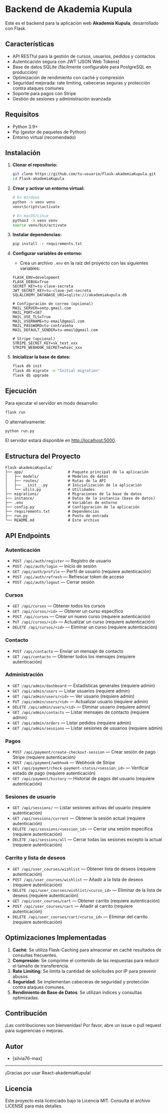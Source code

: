 # Backend de Akademia Kupula

Este es el backend para la aplicación web **Akademia Kupula**, desarrollado con Flask.

## Características

- API RESTful para la gestión de cursos, usuarios, pedidos y contactos
- Autenticación segura con JWT (JSON Web Tokens)
- Base de datos SQLite (fácilmente configurable para PostgreSQL en producción)
- Optimización de rendimiento con caché y compresión
- Seguridad mejorada: rate limiting, cabeceras seguras y protección contra ataques comunes
- Soporte para pagos con Stripe
- Gestión de sesiones y administración avanzada

## Requisitos

- Python 3.9+
- Pip (gestor de paquetes de Python)
- Entorno virtual (recomendado)

## Instalación

1. **Clonar el repositorio:**
   ```bash
   git clone https://github.com/tu-usuario/Flask-akademiaKupula.git
   cd Flask-akademiaKupula
   ```

2. **Crear y activar un entorno virtual:**
   ```bash
   # En Windows
   python -m venv venv
   venv\Scripts\activate

   # En macOS/Linux
   python3 -m venv venv
   source venv/bin/activate
   ```

3. **Instalar dependencias:**
   ```bash
   pip install -r requirements.txt
   ```

4. **Configurar variables de entorno:**
   - Crea un archivo `.env` en la raíz del proyecto con las siguientes variables:
   ```
   FLASK_ENV=development
   FLASK_DEBUG=True
   SECRET_KEY=tu-clave-secreta
   JWT_SECRET_KEY=tu-clave-jwt-secreta
   SQLALCHEMY_DATABASE_URI=sqlite:///akademiakupula.db

   # Configuración de correo (opcional)
   MAIL_SERVER=smtp.gmail.com
   MAIL_PORT=587
   MAIL_USE_TLS=True
   MAIL_USERNAME=tu-email@gmail.com
   MAIL_PASSWORD=tu-contraseña
   MAIL_DEFAULT_SENDER=tu-email@gmail.com

   # Stripe (opcional)
   STRIPE_SECRET_KEY=sk_test_xxx
   STRIPE_WEBHOOK_SECRET=whsec_xxx
   ```

5. **Inicializar la base de datos:**
   ```bash
   flask db init
   flask db migrate -m "Initial migration"
   flask db upgrade
   ```

## Ejecución

Para ejecutar el servidor en modo desarrollo:

```bash
flask run
```

O alternativamente:

```bash
python run.py
```

El servidor estará disponible en [http://localhost:5000](http://localhost:5000).

## Estructura del Proyecto

```
Flask-akademiaKupula/
├── app/                    # Paquete principal de la aplicación
│   ├── models/             # Modelos de datos
│   ├── routes/             # Rutas de la API
│   ├── __init__.py         # Inicialización de la aplicación
│   └── utils.py            # Utilidades
├── migrations/             # Migraciones de la base de datos
├── instance/               # Datos de la instancia (base de datos)
├── .env                    # Variables de entorno
├── config.py               # Configuración de la aplicación
├── requirements.txt        # Dependencias
├── run.py                  # Punto de entrada
└── README.md               # Este archivo
```

## API Endpoints

### Autenticación

- `POST /api/auth/register` — Registro de usuario
- `POST /api/auth/login` — Inicio de sesión
- `GET /api/auth/profile` — Perfil de usuario (requiere autenticación)
- `POST /api/auth/refresh` — Refrescar token de acceso
- `POST /api/auth/logout` — Cerrar sesión

### Cursos

- `GET /api/cursos` — Obtener todos los cursos
- `GET /api/cursos/<id>` — Obtener un curso específico
- `POST /api/cursos` — Crear un nuevo curso (requiere autenticación)
- `PUT /api/cursos/<id>` — Actualizar un curso (requiere autenticación)
- `DELETE /api/cursos/<id>` — Eliminar un curso (requiere autenticación)

### Contacto

- `POST /api/contacto` — Enviar un mensaje de contacto
- `GET /api/contacto` — Obtener todos los mensajes (requiere autenticación)

### Administración

- `GET /api/admin/dashboard` — Estadísticas generales (requiere admin)
- `GET /api/admin/users` — Listar usuarios (requiere admin)
- `GET /api/admin/users/<id>` — Ver usuario (requiere admin)
- `PUT /api/admin/users/<id>` — Actualizar usuario (requiere admin)
- `DELETE /api/admin/users/<id>` — Eliminar usuario (requiere admin)
- `GET /api/admin/contacts` — Listar mensajes de contacto (requiere admin)
- `GET /api/admin/orders` — Listar pedidos (requiere admin)
- `GET /api/admin/sessions` — Listar sesiones de usuarios (requiere admin)

### Pagos

- `POST /api/payment/create-checkout-session` — Crear sesión de pago Stripe (requiere autenticación)
- `POST /api/payment/webhook` — Webhook de Stripe
- `GET /api/payment/check-payment-status/<session_id>` — Verificar estado de pago (requiere autenticación)
- `GET /api/payment/history` — Historial de pagos del usuario (requiere autenticación)

### Sesiones de usuario

- `GET /api/sessions/` — Listar sesiones activas del usuario (requiere autenticación)
- `GET /api/sessions/current` — Obtener la sesión actual (requiere autenticación)
- `DELETE /api/sessions/<session_id>` — Cerrar una sesión específica (requiere autenticación)
- `DELETE /api/sessions/all` — Cerrar todas las sesiones excepto la actual (requiere autenticación)

### Carrito y lista de deseos

- `GET /api/user_courses/wishlist` — Obtener lista de deseos (requiere autenticación)
- `POST /api/user_courses/wishlist` — Añadir a la lista de deseos (requiere autenticación)
- `DELETE /api/user_courses/wishlist/<curso_id>` — Eliminar de la lista de deseos (requiere autenticación)
- `GET /api/user_courses/cart` — Obtener carrito (requiere autenticación)
- `POST /api/user_courses/cart` — Añadir al carrito (requiere autenticación)
- `DELETE /api/user_courses/cart/<curso_id>` — Eliminar del carrito (requiere autenticación)

## Optimizaciones Implementadas

1. **Caché**: Se utiliza Flask-Caching para almacenar en caché resultados de consultas frecuentes.
2. **Compresión**: Se comprime el contenido de las respuestas para reducir el tamaño de transferencia.
3. **Rate Limiting**: Se limita la cantidad de solicitudes por IP para prevenir abusos.
4. **Seguridad**: Se implementan cabeceras de seguridad y protección contra ataques comunes.
5. **Rendimiento de Base de Datos**: Se utilizan índices y consultas optimizadas.

## Contribución

¡Las contribuciones son bienvenidas! Por favor, abre un issue o pull request para sugerencias o mejoras.

## Autor

- [silvia76-max]

---

¡Gracias por usar React-akademiaKupula!

## Licencia

Este proyecto está licenciado bajo la Licencia MIT. Consulta el archivo LICENSE para más detalles.
